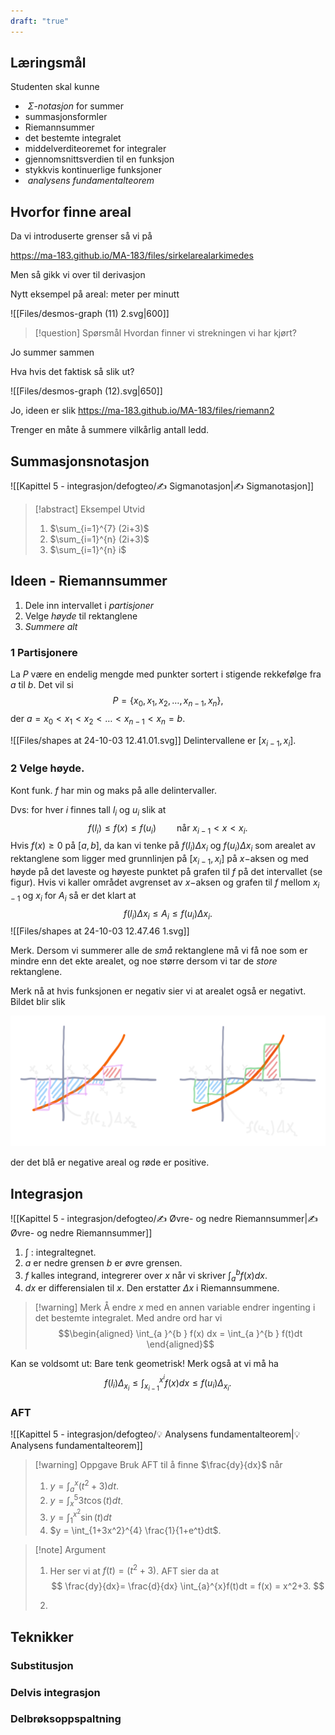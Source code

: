 ```yaml
---
draft: "true"
---
```

## Læringsmål

Studenten skal kunne
-  $\Sigma$-*notasjon* for summer 
-  summasjonsformler
- Riemannsummer
- det bestemte integralet
- middelverditeoremet for integraler
- gjennomsnittsverdien til en funksjon
- stykkvis kontinuerlige funksjoner
-  _analysens fundamentalteorem_ 

## Hvorfor finne areal

Da vi introduserte grenser så vi på

https://ma-183.github.io/MA-183/files/sirkelarealarkimedes

Men så gikk vi over til derivasjon

Nytt eksempel på areal: meter per minutt

![[Files/desmos-graph (11) 2.svg|600]]

> [!question] Spørsmål 
> Hvordan finner vi strekningen vi har kjørt?

Jo summer sammen

Hva hvis det faktisk så slik ut?

![[Files/desmos-graph (12).svg|650]]

Jo, ideen er slik
https://ma-183.github.io/MA-183/files/riemann2

Trenger en måte å summere vilkårlig antall ledd.
## Summasjonsnotasjon


![[Kapittel 5 - integrasjon/defogteo/✍️ Sigmanotasjon|✍️ Sigmanotasjon]]

> [!abstract] Eksempel 
> Utvid 
> 1. $\sum_{i=1}^{7} (2i+3)$ 
> 2. $\sum_{i=1}^{n} (2i+3)$ 
> 3. $\sum_{i=1}^{n} i$ 


## Ideen - Riemannsummer

1. Dele inn intervallet i *partisjoner*
2. Velge *høyde* til rektanglene
3. *Summere alt*

### 1 Partisjonere

La $P$ være en endelig mengde med punkter sortert i stigende rekkefølge fra $a$ til $b$. Det vil si
$$
P = \{x_0, x_1, x_2, \ldots, x_{n-1}, x_n\},
$$
der $a = x_0 < x_1 < x_2<\ldots< x_{n-1}<x_n = b.$

![[Files/shapes at 24-10-03 12.41.01.svg]]
Delintervallene er $[x_{i-1}, x_i]$.
### 2 Velge høyde.

Kont funk. $f$ har min og maks på alle delintervaller.

Dvs: for hver $i$ finnes tall $l_i$ og $u_i$ slik at
$$
f(l_i) \leq f(x) \leq f(u_i)  \quad\quad \text{når } x_{i-1}< x < x_i.
$$
Hvis $f(x) \geq 0$ på $[a,b]$, da kan vi tenke på $f(l_i)\Delta x_i$ og $f(u_i)\Delta x_i$ som arealet av rektanglene som ligger med grunnlinjen på $[x_{i-1}, x_i]$ på $x-$aksen og med høyde på det laveste og høyeste punktet på grafen til $f$ på det intervallet (se figur). Hvis vi kaller området avgrenset av $x-$aksen og grafen til $f$ mellom $x_{i-1}$ og $x_i$ for $A_i$ så er det klart at 
$$
f(l_i)\Delta x_i \leq A_i \leq f(u_i)\Delta x_i.
$$
![[Files/shapes at 24-10-03 12.47.46 1.svg]]

Merk. Dersom vi summerer alle de *små* rektanglene må vi få noe som er mindre enn det ekte arealet, og noe større dersom vi tar de *store* rektanglene.

Merk nå at hvis funksjonen er negativ sier vi at arealet også er negativt. Bildet blir slik

![](Files/shapes%20at%2024-08-05%2008.41.29.svg)

der det blå er negative areal og røde er positive.
## Integrasjon

![[Kapittel 5 - integrasjon/defogteo/✍️ Øvre- og nedre Riemannsummer|✍️ Øvre- og nedre Riemannsummer]]



1.  $\int$ : integraltegnet.
2.  $a$ er nedre grensen  $b$ er øvre grensen.
3.  $f$ kalles  integrand, integrerer over $x$ når vi skriver $\int_{a }^{b }f(x) dx$. 
4. $dx$ er differensialen til $x$. Den erstatter $\Delta x$ i Riemannsummene. 

> [!warning] Merk
> Å endre $x$ med en annen variable endrer ingenting i det bestemte integralet. Med andre ord har vi
> $$\begin{aligned} \int_{a }^{b } f(x) dx = \int_{a }^{b } f(t)dt  \end{aligned}$$  

Kan se voldsomt ut: Bare tenk geometrisk! Merk også at vi må ha
$$
f(l_i)\Delta_{x_i} \leq \int_{x_{i-1}}^{x^i}f(x)dx \leq f(u_i)\Delta_{x_i}.
$$

### AFT

![[Kapittel 5 - integrasjon/defogteo/💡 Analysens fundamentalteorem|💡 Analysens fundamentalteorem]]



> [!warning] Oppgave 
> Bruk AFT til å finne $\frac{dy}{dx}$ når
> 
> 1. $y = \int_{a}^{x}(t^2+3)dt$.
> 2. $y = \int_{x}^{5}3t\cos(t)dt$.
> 3. $y=\int_{1}^{x^2}\sin(t)dt$
> 4. $y = \int_{1+3x^2}^{4} \frac{1}{1+e^t}dt$.

> [!note] Argument 
> 
> 1. Her ser vi at $f(t) = (t^2+3)$. AFT sier da at 
> $$
> \frac{dy}{dx}= \frac{d}{dx} \int_{a}^{x}f(t)dt = f(x) = x^2+3.
> $$
> 
> 2. 
## Teknikker

### Substitusjon


### Delvis integrasjon


### Delbrøksoppspaltning

